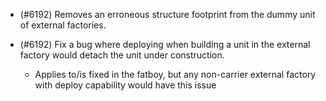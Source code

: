 - (#6192) Removes an erroneous structure footprint from the dummy unit of external factories.

- (#6192) Fix a bug where deploying when building a unit in the external factory would detach the unit under construction.
  - Applies to/is fixed in the fatboy, but any non-carrier external factory with deploy capability would have this issue
